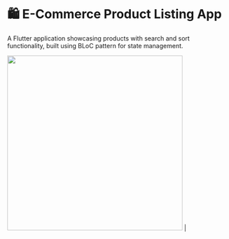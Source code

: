 # 🛍️ E-Commerce Product Listing App

A Flutter application showcasing products with search and sort functionality, built using BLoC pattern for state management.

 <img src="[image_2.jpg](https://github.com/user-attachments/assets/ae231403-83b8-472d-9785-910f2e3fc4c3)" width="400" /> |




